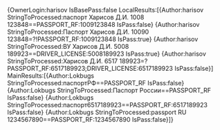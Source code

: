 {OwnerLogin:harisov IsBasePass:false LocalResults:[{Author:harisov StringToProcessed:паспорт Харисов Д.И. 1008 123848==PASSPORT_RF:1009123848 IsPass:false} {Author:harisov StringToProcessed:Паспорт Харисов Д.И. 10090 123848=?!PASSPORT_RF:1009123848 IsPass:true} {Author:harisov StringToProcessed:ВУ Харисов Д.И. 5008 189923==DRIVER_LICENSE:5008189923 IsPass:true} {Author:harisov StringToProcessed:Харисов Д.И. 6517 189923=?PASSPORT_RF:6517189923;DRIVER_LICENSE:6517189923 IsPass:false}] MainResults:[{Author:Lokbugs StringToProcessed:паспортРФ==PASSPORT_RF IsPass:false} {Author:Lokbugs StringToProcessed:Паспорт России==PASSPORT_RF IsPass:false} {Author:Lokbugs StringToProcessed:паспорт6517189923==PASSPORT_RF:6517189923 IsPass:false} {Author:Lokbugs StringToProcessed:passport RU 1234567890==PASSPORT_RF:1234567890 IsPass:false}]}